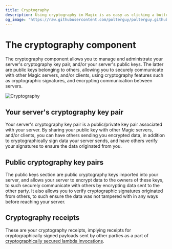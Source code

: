```yaml
---
title: Cryptography
description: Using cryptography in Magic is as easy as clicking a button. The integrated cryptography component allows you to easily create as many cryptography key pairs as you wish, and/or import public keys belonging to others, resulting in that you can securely communicate with anyone you wish.
og_image: "https://raw.githubusercontent.com/polterguy/polterguy.github.io/master/images/og-crypto.jpg"
---
```


# The cryptography component

The cryptography component allows you to manage and administrate your server's cryptography key pair, and/or your
server's public keys. The latter are public keys belonging to others, allowing you to securely communicate
with other Magic servers, and/or clients, using cryptography features such as cryptographic
signatures, and encrypting communication between servers.

![Cryptography](https://raw.githubusercontent.com/polterguy/polterguy.github.io/master/images/crypto-receipt.jpg)

## Your server's cryptography key pair

Your server's cryptography key pair is a public/private key pair associated with your server. By sharing your public key
with other Magic servers, and/or clients, you can have others sending you encrypted data, in addition
to cryptographically sign data your server sends, and have others verify your signatures to ensure the
data originated from you.

## Public cryptography key pairs

The public keys section are public cryptography keys imported into your server, and allows your server to
encrypt data to the owners of these keys, to such securely communicate with others by encrypting data sent
to the other party. It also allows you to verify cryptographic signatures originated from others, to such
ensure the data was not tampered with in any ways before reaching your server.

## Cryptography receipts

These are your cryptography receipts, implying receipts for cryptographically signed payloads sent by other
parties as a part of [cryptographically secured lambda invocations](/tutorials/crypto-lambda-http/).
